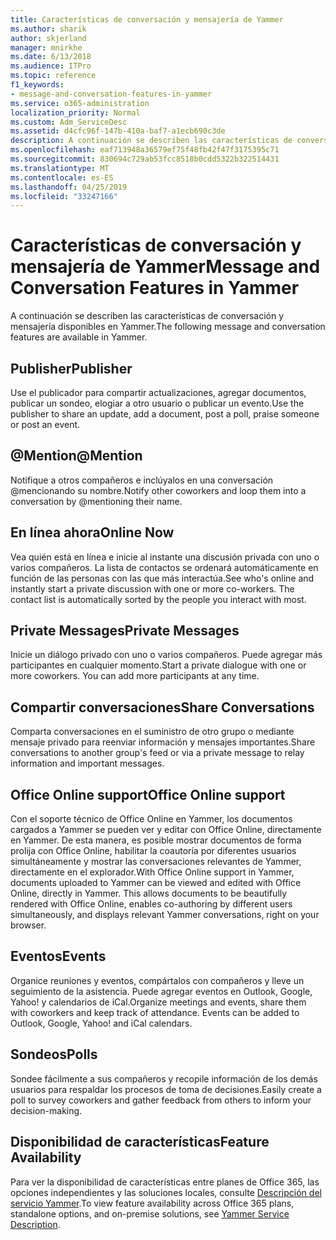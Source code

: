 ```yaml
---
title: Características de conversación y mensajería de Yammer
ms.author: sharik
author: skjerland
manager: mnirkhe
ms.date: 6/13/2018
ms.audience: ITPro
ms.topic: reference
f1_keywords:
- message-and-conversation-features-in-yammer
ms.service: o365-administration
localization_priority: Normal
ms.custom: Adm_ServiceDesc
ms.assetid: d4cfc96f-147b-410a-baf7-a1ecb690c3de
description: A continuación se describen las características de conversación y mensajería disponibles en Yammer.
ms.openlocfilehash: eaf713948a36579ef75f48fb42f47f3175395c71
ms.sourcegitcommit: 830694c729ab53fcc8518b0cdd5322b322514431
ms.translationtype: MT
ms.contentlocale: es-ES
ms.lasthandoff: 04/25/2019
ms.locfileid: "33247166"
---
```

# <a name="message-and-conversation-features-in-yammer"></a><span data-ttu-id="b3dee-103">Características de conversación y mensajería de Yammer</span><span class="sxs-lookup"><span data-stu-id="b3dee-103">Message and Conversation Features in Yammer</span></span>

<span data-ttu-id="b3dee-104">A continuación se describen las características de conversación y mensajería disponibles en Yammer.</span><span class="sxs-lookup"><span data-stu-id="b3dee-104">The following message and conversation features are available in Yammer.</span></span>
  
## <a name="publisher"></a><span data-ttu-id="b3dee-105">Publisher</span><span class="sxs-lookup"><span data-stu-id="b3dee-105">Publisher</span></span>
<span data-ttu-id="b3dee-106"><a name="bkmk_Publisher"> </a></span><span class="sxs-lookup"><span data-stu-id="b3dee-106"></span></span>

<span data-ttu-id="b3dee-107">Use el publicador para compartir actualizaciones, agregar documentos, publicar un sondeo, elogiar a otro usuario o publicar un evento.</span><span class="sxs-lookup"><span data-stu-id="b3dee-107">Use the publisher to share an update, add a document, post a poll, praise someone or post an event.</span></span>
  
## <a name="mention"></a><span data-ttu-id="b3dee-108">@Mention</span><span class="sxs-lookup"><span data-stu-id="b3dee-108">@Mention</span></span>
<span data-ttu-id="b3dee-109"><a name="bkmk_AtMention"> </a></span><span class="sxs-lookup"><span data-stu-id="b3dee-109"></span></span>

<span data-ttu-id="b3dee-110">Notifique a otros compañeros e inclúyalos en una conversación @mencionando su nombre.</span><span class="sxs-lookup"><span data-stu-id="b3dee-110">Notify other coworkers and loop them into a conversation by @mentioning their name.</span></span>
  
## <a name="online-now"></a><span data-ttu-id="b3dee-111">En línea ahora</span><span class="sxs-lookup"><span data-stu-id="b3dee-111">Online Now</span></span>
<span data-ttu-id="b3dee-112"><a name="bkmk_OnlineNow"> </a></span><span class="sxs-lookup"><span data-stu-id="b3dee-112"></span></span>

<span data-ttu-id="b3dee-p101">Vea quién está en línea e inicie al instante una discusión privada con uno o varios compañeros. La lista de contactos se ordenará automáticamente en función de las personas con las que más interactúa.</span><span class="sxs-lookup"><span data-stu-id="b3dee-p101">See who's online and instantly start a private discussion with one or more co-workers. The contact list is automatically sorted by the people you interact with most.</span></span>
  
## <a name="private-messages"></a><span data-ttu-id="b3dee-115">Private Messages</span><span class="sxs-lookup"><span data-stu-id="b3dee-115">Private Messages</span></span>
<span data-ttu-id="b3dee-116"><a name="bkmk_PrivateMessages"> </a></span><span class="sxs-lookup"><span data-stu-id="b3dee-116"></span></span>

<span data-ttu-id="b3dee-p102">Inicie un diálogo privado con uno o varios compañeros. Puede agregar más participantes en cualquier momento.</span><span class="sxs-lookup"><span data-stu-id="b3dee-p102">Start a private dialogue with one or more coworkers. You can add more participants at any time.</span></span>
  
## <a name="share-conversations"></a><span data-ttu-id="b3dee-119">Compartir conversaciones</span><span class="sxs-lookup"><span data-stu-id="b3dee-119">Share Conversations</span></span>
<span data-ttu-id="b3dee-120"><a name="bkmk_ShareConversations"> </a></span><span class="sxs-lookup"><span data-stu-id="b3dee-120"></span></span>

<span data-ttu-id="b3dee-121">Comparta conversaciones en el suministro de otro grupo o mediante mensaje privado para reenviar información y mensajes importantes.</span><span class="sxs-lookup"><span data-stu-id="b3dee-121">Share conversations to another group's feed or via a private message to relay information and important messages.</span></span>
  
## <a name="office-online-support"></a><span data-ttu-id="b3dee-122">Office Online support</span><span class="sxs-lookup"><span data-stu-id="b3dee-122">Office Online support</span></span>
<span data-ttu-id="b3dee-123"><a name="bkmk_ShareConversations"> </a></span><span class="sxs-lookup"><span data-stu-id="b3dee-123"></span></span>

<span data-ttu-id="b3dee-p103">Con el soporte técnico de Office Online en Yammer, los documentos cargados a Yammer se pueden ver y editar con Office Online, directamente en Yammer. De esta manera, es posible mostrar documentos de forma prolija con Office Online, habilitar la coautoría por diferentes usuarios simultáneamente y mostrar las conversaciones relevantes de Yammer, directamente en el explorador.</span><span class="sxs-lookup"><span data-stu-id="b3dee-p103">With Office Online support in Yammer, documents uploaded to Yammer can be viewed and edited with Office Online, directly in Yammer. This allows documents to be beautifully rendered with Office Online, enables co-authoring by different users simultaneously, and displays relevant Yammer conversations, right on your browser.</span></span>
  
## <a name="events"></a><span data-ttu-id="b3dee-126">Eventos</span><span class="sxs-lookup"><span data-stu-id="b3dee-126">Events</span></span>
<span data-ttu-id="b3dee-127"><a name="bkmk_Events"> </a></span><span class="sxs-lookup"><span data-stu-id="b3dee-127"></span></span>

<span data-ttu-id="b3dee-p104">Organice reuniones y eventos, compártalos con compañeros y lleve un seguimiento de la asistencia. Puede agregar eventos en Outlook, Google, Yahoo! y calendarios de iCal.</span><span class="sxs-lookup"><span data-stu-id="b3dee-p104">Organize meetings and events, share them with coworkers and keep track of attendance. Events can be added to Outlook, Google, Yahoo! and iCal calendars.</span></span>
  
## <a name="polls"></a><span data-ttu-id="b3dee-131">Sondeos</span><span class="sxs-lookup"><span data-stu-id="b3dee-131">Polls</span></span>
<span data-ttu-id="b3dee-132"><a name="bkmk_Polls"> </a></span><span class="sxs-lookup"><span data-stu-id="b3dee-132"></span></span>

<span data-ttu-id="b3dee-133">Sondee fácilmente a sus compañeros y recopile información de los demás usuarios para respaldar los procesos de toma de decisiones.</span><span class="sxs-lookup"><span data-stu-id="b3dee-133">Easily create a poll to survey coworkers and gather feedback from others to inform your decision-making.</span></span>
  
## <a name="feature-availability"></a><span data-ttu-id="b3dee-134">Disponibilidad de características</span><span class="sxs-lookup"><span data-stu-id="b3dee-134">Feature Availability</span></span>
<span data-ttu-id="b3dee-135"><a name="bkmk_Polls"> </a></span><span class="sxs-lookup"><span data-stu-id="b3dee-135"></span></span>

<span data-ttu-id="b3dee-136">Para ver la disponibilidad de características entre planes de Office 365, las opciones independientes y las soluciones locales, consulte [Descripción del servicio Yammer](yammer-service-description.md).</span><span class="sxs-lookup"><span data-stu-id="b3dee-136">To view feature availability across Office 365 plans, standalone options, and on-premise solutions, see [Yammer Service Description](yammer-service-description.md).</span></span>
  

